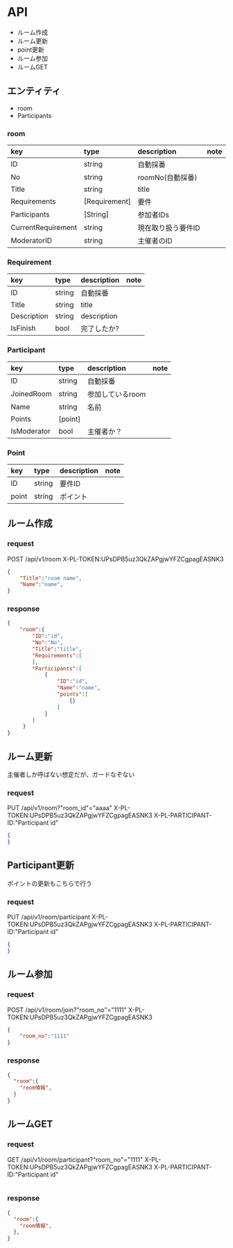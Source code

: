 # API
- ルーム作成
- ルーム更新
- point更新
- ルーム参加
- ルームGET

## エンティティ
- room
- Participants
### room
|key|type|description|note|  
|:---|:---|:---|:----|
|ID|string|自動採番||
|No|string|roomNo(自動採番)||
|Title|string|title||
|Requirements|[Requirement]|要件||
|Participants|[String]|参加者IDs||
|CurrentRequirement|string|現在取り扱う要件ID||
|ModeratorID|string|主催者のID||

### Requirement
|key|type|description|note|  
|:---|:---|:---|:----|
|ID|string|自動採番||
|Title|string|title||
|Description|string|description||
|IsFinish|bool|完了したか?||

### Participant
|key|type|description|note|  
|:---|:---|:---|:----|
|ID|string|自動採番||
|JoinedRoom|string|参加しているroom||
|Name|string|名前||
|Points|[point]||
|IsModerator|bool|主催者か？||

### Point
|key|type|description|note|  
|:---|:---|:---|:----|
|ID|string|要件ID||
|point|string|ポイント||


## ルーム作成
### request
POST /api/v1/room
X-PL-TOKEN:UPsDPB5uz3QkZAPgjwYFZCgpagEASNK3
```json
{
    "Title":"room name",
    "Name":"name",
}
```
### response
```json
{
    "room":{
        "ID":"id",
        "No":"No",
        "Title":"title",
        "Requirements":[
        ],
        "Participants":[
            {
                "ID":"id",
                "Name":"name",
                "points":[
                    {}
                ]
            }
        ]        
     }
}
```

## ルーム更新
主催者しか呼ばない想定だが、ガードなぞない
### request
PUT /api/v1/room?"room_id"="aaaa"
X-PL-TOKEN:UPsDPB5uz3QkZAPgjwYFZCgpagEASNK3
X-PL-PARTICIPANT-ID:"Participant id"
```json
{
}
```

## Participant更新
ポイントの更新もこちらで行う
### request
PUT /api/v1/room/participant
X-PL-TOKEN:UPsDPB5uz3QkZAPgjwYFZCgpagEASNK3
X-PL-PARTICIPANT-ID:"Participant id"
```json
{
}
```

## ルーム参加
### request
POST /api/v1/room/join?"room_no"="1111"
X-PL-TOKEN:UPsDPB5uz3QkZAPgjwYFZCgpagEASNK3
```json
{
    "room_no":"1111"
}
```
### response
```JSON
{
  "room":{
    "room情報",
  }
}
```

## ルームGET
### request
GET /api/v1/room/participant?"room_no"="1111"
X-PL-TOKEN:UPsDPB5uz3QkZAPgjwYFZCgpagEASNK3
X-PL-PARTICIPANT-ID:"Participant id"
``` json
```
### response
```JSON
{
  "room":{
    "room情報",
  }, 
}
```
